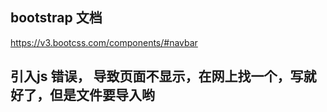 ## bootstrap 文档   
https://v3.bootcss.com/components/#navbar

## 引入js 错误， 导致页面不显示，在网上找一个，写就好了，但是文件要导入哟